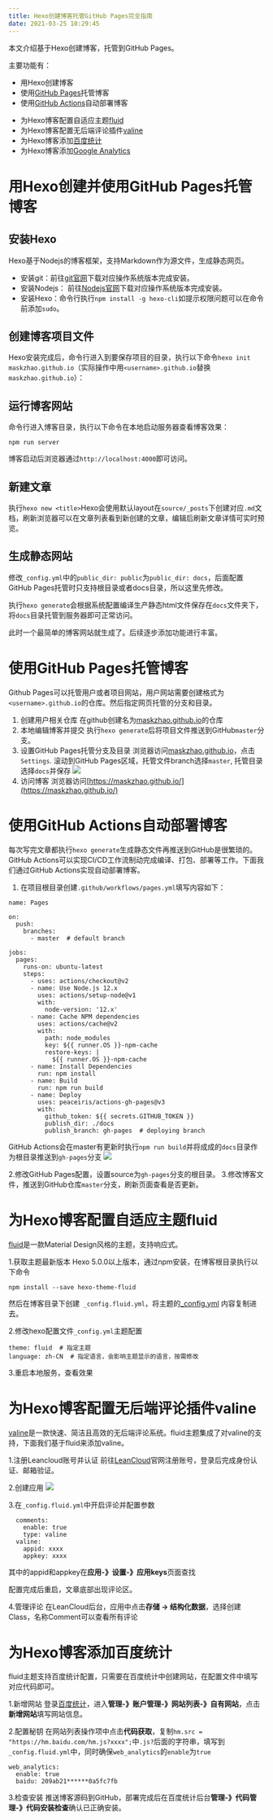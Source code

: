 ```yaml
---
title: Hexo创建博客托管GitHub Pages完全指南
date: 2021-03-25 10:29:45
---
```


本文介绍基于Hexo创建博客，托管到GitHub Pages。

主要功能有：

- 用Hexo创建博客
- 使用[GitHub Pages](https://pages.github.com/)托管博客
- 使用[GitHub Actions](https://github.com/features/actions)自动部署博客
<!-- - 自定义域名访问GitHub Pages托管的域名 -->
- 为Hexo博客配置自适应主题[fluid](https://github.com/fluid-dev/hexo-theme-fluid)
- 为Hexo博客配置无后端评论插件[valine](https://valine.js.org/)
- 为Hexo博客添加[百度统计](https://tongji.baidu.com/web/welcome/login)
- 为Hexo博客添加[Google Analytics](https://analytics.google.com/analytics/web/)


# 用Hexo创建并使用GitHub Pages托管博客


## 安装Hexo

Hexo基于Nodejs的博客框架，支持Markdown作为源文件，生成静态网页。

- 安装git：前往[git官网](https://git-scm.com/)下载对应操作系统版本完成安装。
- 安装Nodejs： 前往[Nodejs官网](https://nodejs.org/en/)下载对应操作系统版本完成安装。
- 安装Hexo：命令行执行`npm install -g hexo-cli`如提示权限问题可以在命令前添加`sudo`。

## 创建博客项目文件

Hexo安装完成后，命令行进入到要保存项目的目录，执行以下命令`hexo init maskzhao.github.io`（实际操作中用`<username>.github.io`替换`maskzhao.github.io`）：

## 运行博客网站

命令行进入博客目录，执行以下命令在本地启动服务器查看博客效果：

```
npm run server
```

博客启动后浏览器通过`http://localhost:4000`即可访问。

## 新建文章

执行`hexo new <title>`Hexo会使用默认layout在`source/_posts`下创建对应`.md`文档，刷新浏览器可以在文章列表看到新创建的文章，编辑后刷新文章详情可实时预览。

## 生成静态网站

修改`_config.yml`中的`public_dir: public`为`public_dir: docs`，后面配置GitHub Pages托管时只支持根目录或者docs目录，所以这里先修改。

执行`hexo generate`会根据系统配置编译生产静态html文件保存在`docs`文件夹下，将`docs`目录托管到服务器即可正常访问。

此时一个最简单的博客网站就生成了。后续逐步添加功能进行丰富。


# 使用GitHub Pages托管博客

Github Pages可以托管用户或者项目网站，用户网站需要创建格式为`<username>.github.io`的仓库。然后指定网页托管的分支和目录。

1. 创建用户相关仓库
  在github创建名为[maskzhao.github.io](https://github.com/maskzhao/maskzhao.github.io)的仓库
2. 本地编辑博客并提交
  执行`hexo generate`后将项目文件推送到GitHub`master`分支。
3. 设置GitHub Pages托管分支及目录
  浏览器访问[maskzhao.github.io](https://github.com/maskzhao/maskzhao.github.io)，点击`Settings`. 滚动到GitHub Pages区域，托管文件branch选择`master`, 托管目录选择`docs`并保存
  ![](github-pages-setting.png)
4. 访问博客
  浏览器访问[https://maskzhao.github.io/](https://maskzhao.github.io/)


# 使用GitHub Actions自动部署博客

每次写完文章都执行`hexo generate`生成静态文件再推送到GitHub是很繁琐的。GitHub Actions可以实现CI/CD工作流制动完成编译、打包、部署等工作。下面我们通过GitHub Actions实现自动部署博客。


1. 在项目根目录创建`.github/workflows/pages.yml`填写内容如下：
```
name: Pages

on:
  push:
    branches:
      - master  # default branch

jobs:
  pages:
    runs-on: ubuntu-latest
    steps:
      - uses: actions/checkout@v2
      - name: Use Node.js 12.x
        uses: actions/setup-node@v1
        with:
          node-version: '12.x'
      - name: Cache NPM dependencies
        uses: actions/cache@v2
        with:
          path: node_modules
          key: ${{ runner.OS }}-npm-cache
          restore-keys: |
            ${{ runner.OS }}-npm-cache
      - name: Install Dependencies
        run: npm install
      - name: Build
        run: npm run build
      - name: Deploy
        uses: peaceiris/actions-gh-pages@v3
        with:
          github_token: ${{ secrets.GITHUB_TOKEN }}
          publish_dir: ./docs
          publish_branch: gh-pages  # deploying branch
```
GitHub Actions会在master有更新时执行`npm run build`并将成成的`docs`目录作为根目录推送到`gh-pages`分支
![](github-actions-gh-pages.png)

2.修改GitHub Pages配置，设置source为`gh-pages`分支的根目录。
3.修改博客文件，推送到GitHub仓库`master`分支，刷新页面查看是否更新。


<!--
# 自定义域名访问GitHub Pages托管的域名

1.在GitHub Pages设置页"Custom domain（自定义域）"下，输入自定义域，然后单击 Save（保存）。 这将创建一个在发布源根目录中添加 CNAME 文件的提交。
2.在DNS解析设置中创建CNAME记录，使子域指向您站点的默认域。 例如，如果要对您的用户站点使用子域 www.example.com，您可以创建 CNAME 记录，使 www.example.com 指向 <user>.github.io。 -->


# 为Hexo博客配置自适应主题fluid

[fluid](https://github.com/fluid-dev/hexo-theme-fluid)是一款Material Design风格的主题，支持响应式。

1.获取主题最新版本
  Hexo 5.0.0以上版本，通过npm安装，在博客根目录执行以下命令
  ```
  npm install --save hexo-theme-fluid
  ```
  然后在博客目录下创建` _config.fluid.yml`，将主题的[_config.yml](https://github.com/fluid-dev/hexo-theme-fluid/blob/master/_config.yml) 内容复制进去。

2.修改hexo配置文件`_config.yml`主题配置
  ```
  theme: fluid  # 指定主题
  language: zh-CN  # 指定语言，会影响主题显示的语言，按需修改
  ```

3.重启本地服务，查看效果


# 为Hexo博客配置无后端评论插件valine

[valine](https://valine.js.org/)是一款快速、简洁且高效的无后端评论系统。fluid主题集成了对valine的支持，下面我们基于fluid来添加valine。

1.注册Leancloud账号并认证
  前往[LeanCloud](https://console.leancloud.cn/register)官网注册账号，登录后完成身份认证、邮箱验证。

2.创建应用
  ![](leancloud-create-app.png)

3.在`_config.fluid.yml`中开启评论并配置参数
  ```
    comments:
      enable: true
      type: valine
    valine:
      appid: xxxx
      appkey: xxxx
  ```
  其中的appid和appkey在**应用-》设置-》应用keys**页面查找

  配置完成后重启，文章底部出现评论区。

4.管理评论
  在LeanCloud后台，应用中点击**存储 -> 结构化数据**，选择创建Class，名称Comment可以查看所有评论

<!--todo： 配置阅读数 -->
<!-- todo: 配置waline -->
<!-- todo: hexo支持图片  -->


# 为Hexo博客添加百度统计

fluid主题支持百度统计配置，只需要在百度统计中创建网站，在配置文件中填写对应代码即可。

1.新增网站
  登录[百度统计](https://tongji.baidu.com/web/welcome/login)，进入**管理-》账户管理-》网站列表-》自有网站**，点击**新增网站**填写网站信息。

2.配置秘钥
  在网站列表操作项中点击**代码获取**，复制`hm.src = "https://hm.baidu.com/hm.js?xxxx";`中`.js?`后面的字符串，填写到`_config.fluid.yml`中，同时确保`web_analytics`的`enable`为`true`
  ```
  web_analytics:
    enable: true
    baidu: 209ab21******0a5fc7fb
  ```

3.检查安装
  推送博客源码到GitHub，部署完成后在百度统计后台**管理-》代码管理-》代码安装检查**确认已正确安装。
